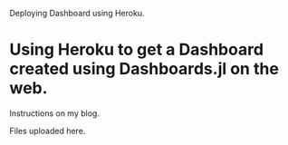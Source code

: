 Deploying Dashboard using Heroku.
# Using Heroku to get a Dashboard created using Dashboards.jl on the web.

Instructions on my blog.

Files uploaded here.
